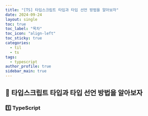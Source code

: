 ```yaml
---
title: "[TS] 타입스크립트 타입과 타입 선언 방법을 알아보자"
date: 2024-09-24
layout: single
toc: true
toc_label: "목차"
toc_icon: "align-left"
toc_sticky: true
categories:
  - til
  - ts  
tags:
  - typescript
author_profile: true
sidebar_main: true
---
```


## :ledger: 타입스크립트 타입과 타입 선언 방법을 알아보자

### :one: TypeScript 


